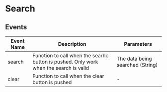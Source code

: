 # Search

## Events

<!-- @vuese:Search:events:start -->
|Event Name|Description|Parameters|
|---|---|---|
|search|Function to call when the searhc button is pushed. Only work when the search is valid|The data being searched (String)|
|clear|Function to call when the clear button is pushed|-|

<!-- @vuese:Search:events:end -->


